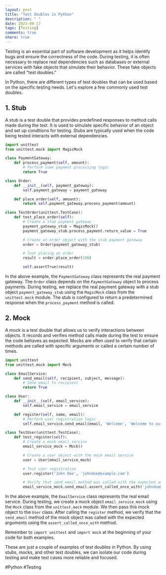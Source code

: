 ```yaml
---
layout: post
title: "Test doubles in Python"
description: " "
date: 2023-09-17
tags: [Testing]
comments: true
share: true
---
```


Testing is an essential part of software development as it helps identify bugs and ensure the correctness of the code. During testing, it is often necessary to replace real dependencies such as databases or external services with fake objects that simulate their behavior. These fake objects are called "test doubles."

In Python, there are different types of test doubles that can be used based on the specific testing needs. Let's explore a few commonly used test doubles.

## 1. Stub

A stub is a test double that provides predefined responses to method calls made during the test. It is used to simulate specific behavior of an object and set up conditions for testing. Stubs are typically used when the code being tested interacts with external dependencies.

```python
import unittest
from unittest.mock import MagicMock

class PaymentGateway:
    def process_payment(self, amount):
        # Perform some payment processing logic
        return True

class Order:
    def __init__(self, payment_gateway):
        self.payment_gateway = payment_gateway

    def place_order(self, amount):
        return self.payment_gateway.process_payment(amount)

class TestOrder(unittest.TestCase):
    def test_place_order(self):
        # Create a stub payment gateway
        payment_gateway_stub = MagicMock()
        payment_gateway_stub.process_payment.return_value = True

        # Create an order object with the stub payment gateway
        order = Order(payment_gateway_stub)

        # Test placing an order
        result = order.place_order(100)

        self.assertTrue(result)
```

In the above example, the `PaymentGateway` class represents the real payment gateway. The `Order` class depends on the `PaymentGateway` object to process payments. During testing, we replace the real payment gateway with a stub object `payment_gateway_stub` using the `MagicMock` class from the `unittest.mock` module. The stub is configured to return a predetermined response when the `process_payment` method is called.

## 2. Mock

A mock is a test double that allows us to verify interactions between objects. It records and verifies method calls made during the test to ensure the code behaves as expected. Mocks are often used to verify that certain methods are called with specific arguments or called a certain number of times.

```python
import unittest
from unittest.mock import Mock

class EmailService:
    def send_email(self, recipient, subject, message):
        # Send email to recipient
        return True

class User:
    def __init__(self, email_service):
        self.email_service = email_service

    def register(self, name, email):
        # Perform user registration logic
        self.email_service.send_email(email, 'Welcome', 'Welcome to our platform!')

class TestUser(unittest.TestCase):
    def test_register(self):
        # Create a mock email service
        email_service_mock = Mock()

        # Create a user object with the mock email service
        user = User(email_service_mock)

        # Test user registration
        user.register('John Doe', 'johndoe@example.com')

        # Verify that send_email method was called with the expected arguments
        email_service_mock.send_email.assert_called_once_with('johndoe@example.com', 'Welcome', 'Welcome to our platform!')
```

In the above example, the `EmailService` class represents the real email service. During testing, we create a mock object `email_service_mock` using the `Mock` class from the `unittest.mock` module. We then pass this mock object to the `User` class. After calling the `register` method, we verify that the `send_email` method of the mock object was called with the expected arguments using the `assert_called_once_with` method.

Remember to `import unittest` and `import mock` at the beginning of your code for both examples.

These are just a couple of examples of test doubles in Python. By using stubs, mocks, and other test doubles, we can isolate our code during testing and make test cases more reliable and focused.

#Python #Testing
